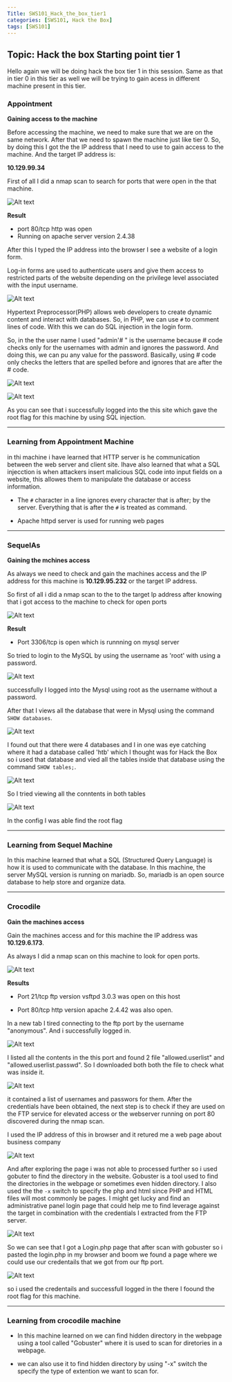 ```yaml
---
Title: SWS101_Hack_the_box_tier1
categories: [SWS101, Hack the Box]
tags: [SWS101]
---
```


## Topic: Hack the box Starting point tier 1

Hello again we will be doing hack the box tier 1 in this session. Same as that in tier 0 in this tier as well we will be trying to gain acess in different machine present in this tier.

### Appointment 

 **Gaining access to the machine**

Before  accessing the machine, we need to make sure that we are on the same network. After that we need to spawn the machine just like tier 0. So, by doing this I got the the IP address that I need to use to gain access to the machine. And the target IP address is:

**10.129.99.34**

First of all I did a nmap scan to search for ports that were open in the that machine. 

![Alt text](../image/http_nmap.png)

 **Result**

 - port 80/tcp http was open 
 - Running on apache server version 2.4.38

After this I typed the IP address into the browser I see a website of a login form. 

Log-in forms are used to authenticate users and give them access to restricted parts of the website depending on the privilege level associated with the input username.


![Alt text](../image/login_page.png)

Hypertext Preprocessor(PHP) allows web developers to create dynamic content and interact with databases. So, in PHP, we can use `#` to comment lines of code. With this we can do SQL injection in the login form.

So, in the the user name I used "admin'# " is the username because  # code checks only for the usernames with admin and ignores the password.  And doing this, we can pu any value for the password.  Basically, using # code only checks the letters that are spelled before and ignores that are after the # code.

![Alt text](../image/admin_log.png)

![Alt text](../image/rrot.png)

As you can see that i successfully logged into the this site which gave the root flag for this machine by using SQL injection.

---

### Learning from Appointment Machine 

in thi machine i have learned that HTTP server is he communication between the web server and client site. Ihave also learned that what a SQL injecction is when attackers insert malicious SQL code into input fields on a website, this allowes them to manipulate the database or access information.

- The `#` character in a line ignores every character that is after; by the server. Everything that is after the `#` is treated as command.

- Apache httpd server is used for running web pages 

---

### SequelAs 

**Gaining the mchines access**

As always we need to check and gain the machines access and the IP address for this machine is **10.129.95.232** or the target IP address.

So first of all i did a nmap scan to the to the target Ip address after knowing that i got access to the machine to check for open ports

![Alt text](../image/mysql_nmap.png)


**Result**

- Port 3306/tcp  is open which is runnning on mysql server 

So tried to login to the MySQL by using the username as 'root' with using a password.

![Alt text](../image/mysql_login.png)

successfully I logged into the Mysql using root as the username without a password.

After that I views all the database that were in Mysql using the command ` SHOW databases`.

![Alt text](../image/table_list.png)

I found out that there were 4 databases and I in one was eye catching where it had a database called 'htb' which I thought was for Hack the Box so i used that database and vied all the tables inside that database using the command `SHOW tables;`.
 
![Alt text](../image/tables_mysql.png)

So I tried viewing all the conntents in both tables

![Alt text](../image/table_details.png)

In the config I was able find the root flag

---

### Learning from Sequel Machine

In this machine learned that what a SQL (Structured Query Language) is how it is used to communicate with the database. In this machine, the server MySQL version is running on mariadb. So, mariadb is an open source database to help store and organize data.

---

### Crocodile

**Gain the machines access**

Gain the machines access and for this machine the IP address was **10.129.6.173**.

As always I did a nmap scan on this machine to look for open ports.

![Alt text](../image/ftp_nmap.png)


**Results**

- Port 21/tcp ftp  version  vsftpd 3.0.3 was open on this host 

- Port 80/tcp http version apache 2.4.42 was also open.

In a new tab I tired connecting to the ftp port by the username "anonymous". And i successfully logged in.

![Alt text](../image/ftp_login.png)

I listed all the contents in the this port and found 2 file "allowed.userlist" and "allowed.userlist.passwd". So I downloaded both both the file to check what was inside it. 

![Alt text](../image/user_pass.png)

it contained a list of usernames and passwors for them. After the credentials have been obtained, the next step is to check if they are used on the FTP service for
elevated access or the webserver running on port 80 discovered during the nmap scan.

I used the IP address of this in browser and it retured me a web page about business company 

![Alt text](../image/ftp_webpage.png)

And after exploring the page i was not able to processed further so i used gobuter to find the directory in the website. Gobuster is a tool used to find the directories in the webpage or sometimes even hidden directory. I also used the the `-x` switch to specify the php and html since  PHP and HTML files will most commonly be pages. I might get lucky and find an
administrative panel login page that could help me to find leverage against the target in combination with the credentials I extracted from the FTP server.


![Alt text](../image/gobuster.png)



So we can see that I got a Login.php page that after scan with gobuster so i pasted the login.php in my browser and boom we found a page where we could use our credentails that we got from our ftp port.



![Alt text](../image/ftp_webpage_login.png)

so i used the credentails and successfull logged in the there I foound the root flag for this machine. 

---

### Learning from crocodile machine 
 
- In this machine learned on we can find hidden directory in the webpage using a tool called  "Gobuster" where it is used to scan for diretories in a webpage.

- we can also use it to find hidden directory by using "-x" switch the specify the type of extention we want to scan for.































